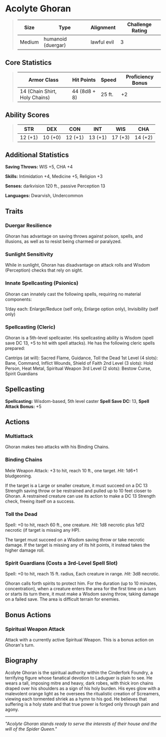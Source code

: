 # Acolyte Ghoran

<link rel="stylesheet" href="../drow_theme.css">

> | **Size** | **Type** | **Alignment** | **Challenge Rating** |
> |----------|----------|---------------|----------------------|
> | Medium | humanoid (duergar) | lawful evil | 3 |

## Core Statistics

> | **Armor Class** | **Hit Points** | **Speed** | **Proficiency Bonus** |
> |-----------------|----------------|-----------|------------------------|
> | 14 (Chain Shirt, Holy Chains) | 44 (8d8 + 8) | 25 ft. | +2 |

## Ability Scores

> | **STR** | **DEX** | **CON** | **INT** | **WIS** | **CHA** |
> |---------|---------|---------|---------|---------|---------|
> | 12 (+1) | 10 (+0) | 12 (+1) | 13 (+1) | 17 (+3) | 14 (+2) |

## Additional Statistics

**Saving Throws:** WIS +5, CHA +4

**Skills:** Intimidation +4, Medicine +5, Religion +3

**Senses:** darkvision 120 ft., passive Perception 13

**Languages:** Dwarvish, Undercommon

## Traits

### Duergar Resilience
Ghoran has advantage on saving throws against poison, spells, and illusions, as well as to resist being charmed or paralyzed.

### Sunlight Sensitivity
While in sunlight, Ghoran has disadvantage on attack rolls and Wisdom (Perception) checks that rely on sight.

### Innate Spellcasting (Psionics)
Ghoran can innately cast the following spells, requiring no material components:

1/day each: Enlarge/Reduce (self only, Enlarge option only), Invisibility (self only)

### Spellcasting (Cleric)
Ghoran is a 5th-level spellcaster. His spellcasting ability is Wisdom (spell save DC 13, +5 to hit with spell attacks). He has the following cleric spells prepared:

Cantrips (at will): Sacred Flame, Guidance, Toll the Dead
1st Level (4 slots): Bane, Command, Inflict Wounds, Shield of Faith
2nd Level (3 slots): Hold Person, Heat Metal, Spiritual Weapon
3rd Level (2 slots): Bestow Curse, Spirit Guardians

## Spellcasting

**Spellcasting:** Wisdom-based, 5th level caster
**Spell Save DC:** 13, **Spell Attack Bonus:** +5

## Actions

### Multiattack
Ghoran makes two attacks with his Binding Chains.

### Binding Chains
Mele Weapon Attack: +3 to hit, reach 10 ft., one target. *Hit:* 1d6+1 bludgeoning.

If the target is a Large or smaller creature, it must succeed on a DC 13 Strength saving throw or be restrained and pulled up to 10 feet closer to Ghoran. A restrained creature can use its action to make a DC 13 Strength check, freeing itself on a success.

### Toll the Dead
Spell: +0 to hit, reach 60 ft., one creature. *Hit:* 1d8 necrotic plus 1d12 necrotic (if target is missing any HP).

The target must succeed on a Wisdom saving throw or take necrotic damage. If the target is missing any of its hit points, it instead takes the higher damage roll.

### Spirit Guardians (Costs a 3rd-Level Spell Slot)
Spell: +0 to hit, reach 15 ft. radius, Each creature in range. *Hit:* 3d8 necrotic.

Ghoran calls forth spirits to protect him. For the duration (up to 10 minutes, concentration), when a creature enters the area for the first time on a turn or starts its turn there, it must make a Wisdom saving throw, taking damage on a failed save. The area is difficult terrain for enemies.

## Bonus Actions

### Spiritual Weapon Attack
Attack with a currently active Spiritual Weapon. This is a bonus action on Ghoran's turn.

## Biography

Acolyte Ghoran is the spiritual authority within the Cinderfork Foundry, a terrifying figure whose fanatical devotion to Laduguer is plain to see. He wears a tall, imposing mitre and heavy, dark robes, with thick iron chains draped over his shoulders as a sign of his holy burden. His eyes glow with a malevolent orange light as he oversees the ritualistic creation of Screamers, viewing each tormented shriek as a hymn to his god. He believes that suffering is a holy state and that true power is forged only through pain and agony.

---

*"Acolyte Ghoran stands ready to serve the interests of their house and the will of the Spider Queen."*